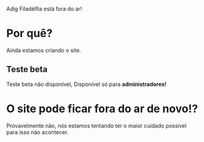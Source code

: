 Adig Filadélfia está fora do ar!

# Por quê?
Ainda estamos criando o site.

## Teste beta
Teste beta não disponível, Disponível só para **administradores!**

# O site pode ficar fora do ar de novo!?
Provavelmente não, nós estamos tentando ter o maior cuidado possivel para isso não acontecer.
